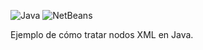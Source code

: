 ![Java](https://img.shields.io/badge/Lenguaje-Java-blue?logo=java)
![NetBeans](https://img.shields.io/badge/IDE-NetBeans-blue?logo=apachenetbeanside)

Ejemplo de cómo tratar nodos XML en Java.
